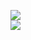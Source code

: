 [![](https://img.shields.io/badge/Made%20With-Github%20Spray-lightgrey.svg?style=for-the-badge&logo=github)](https://github.com/Annihil/github-spray#3277)  
[![](https://i.imgur.com/2DrTn0Z.gif)](https://github.com/Annihil/github-spray)